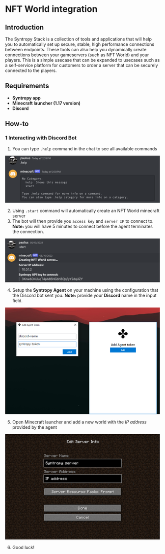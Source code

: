 # NFT World integration

## Introduction

The Syntropy Stack is a collection of tools and applications that will help you to automatically set up secure, stable, high performance connections between endpoints. These tools can also help you dynamically create connections between your gameservers (such as NFT World) and your players. This is a simple usecase that can be expanded to usecases such as a self-service platform for customers to order a server that can be securely connected to the players.

## Requirements
- **Syntropy app**
- **Minecraft launcher (1.17 version)**
- **Discord**
## How-to

### 1 Interacting with Discord Bot

1. You can type `.help` command in the chat to see all available commands

![bot](assets/bot.png)

2. Using `.start` command will automatically create an NFT World minecraft server
3. The bot will then provide you `access key` and `server IP` to connect to. **Note:** you will have 5 minutes to connect before the agent terminates the connection.

![command](assets/commands.png)

4. Setup the **Syntropy Agent** on your machine using the configuration that the Discord bot sent you. **Note:** provide your **Discord** name in the input field.

![command](assets/connect.png)

5. Open Minecraft launcher and add a new world with the *IP address* provided by the agent

![command](assets/minecraft.png)

6. Good luck!